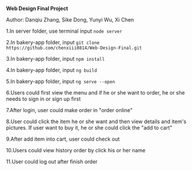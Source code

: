 ﻿**Web Design Final Project**Author: Danqiu Zhang, Sike Dong, Yunyi Wu, Xi Chen1.In server folder, use terminal input `node server`2.In bakery-app folder, input `git clone https://github.com/chenxiii0814/Web-Design-Final.git`3.In bakery-app folder, input `npm install`4.In bakery-app folder, input `ng build`5.In bakery-app folder, input `ng serve --open`6.Users could first view the menu and if he or she want to order, he or she needs to sign in or sign up first7.After login, user could make order in "order online"8.User could click the item he or she want and then view details and item's pictures. If user want to buy it, he or she could click the "add to cart"9.After add item into cart, user could check out10.Users could view history order by click his or her name11.User could log out after finish order